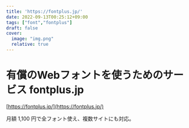 ```yaml
---
title: 'https://fontplus.jp/'
date: 2022-09-13T00:25:12+09:00
tags: ["font","fontplus"]
draft: false
cover:
  image: "img.png"
  relative: true
---
```


# 有償のWebフォントを使うためのサービス fontplus.jp

[https://fontplus.jp/](https://fontplus.jp/)

月額 1,100 円で全フォント使え、複数サイトにも対応。